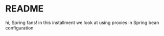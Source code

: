 # README

hi, Spring fans! in this installment we look at using proxies in Spring bean configuration

